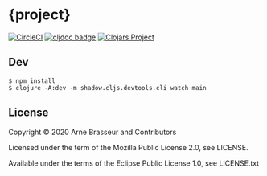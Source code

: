 # {project}

<!-- badges -->
[![CircleCI](https://circleci.com/gh/lambdaisland/{project}.svg?style=svg)](https://circleci.com/gh/lambdaisland/{project}) [![cljdoc badge](https://cljdoc.org/badge/lambdaisland/{project})](https://cljdoc.org/d/lambdaisland/{project}) [![Clojars Project](https://img.shields.io/clojars/v/lambdaisland/{project}.svg)](https://clojars.org/lambdaisland/{project})
<!-- /badges -->

## Dev

```
$ npm install
$ clojure -A:dev -m shadow.cljs.devtools.cli watch main
```

## License

Copyright &copy; 2020 Arne Brasseur and Contributors

Licensed under the term of the Mozilla Public License 2.0, see LICENSE.

Available under the terms of the Eclipse Public License 1.0, see LICENSE.txt
